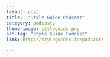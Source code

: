 ```yaml
---
layout: post
title:  "Style Guide Podcast"
category: podcasts
thumb-image: styleguide.png
alt-tag: "Style Guide Podcast"
link: http://styleguides.io/podcast/

---
```

